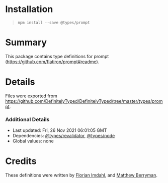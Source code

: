 # Installation
> `npm install --save @types/prompt`

# Summary
This package contains type definitions for prompt (https://github.com/flatiron/prompt#readme).

# Details
Files were exported from https://github.com/DefinitelyTyped/DefinitelyTyped/tree/master/types/prompt.

### Additional Details
 * Last updated: Fri, 26 Nov 2021 06:01:05 GMT
 * Dependencies: [@types/revalidator](https://npmjs.com/package/@types/revalidator), [@types/node](https://npmjs.com/package/@types/node)
 * Global values: none

# Credits
These definitions were written by [Florian Imdahl](https://github.com/ffflorian), and [Matthew Berryman](https://github.com/matthewberryman).
